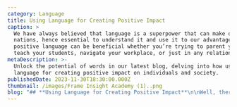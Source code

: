 ```yaml
---
category: Language
title: Using Language for Creating Positive Impact
caption: >
  We have always believed that language is a superpower that can make or break
  nations, hence essential to understand it and use it to our advantage. Using
  positive language can be beneficial whether you’re trying to parent your kids,
  teach your students, navigate your workplace, or just in any relationship.
metaDescription: >-
  Unlock the potential of words in our latest blog, delving into how using
  language for creating positive impact on individuals and society.
publishedDate: 2023-11-30T18:30:00.000Z
thumbnail: /images/Frame Insight Academy (1)..png
blog: "## **Using Language for Creating Positive Impact**\n\nWell, there is one thing that I always tell people before we speak it’s very essential to think, do we want to just make noise, or do we want to be heard? If it’s the latter, then we must consciously choose how and what must be told.\n\nThe skill of using [positive language](https://www.glentreeacademy.com/blogs/using-language-for-creating-positive-impact \"Positive Language\") not just to appreciate others but even to highlight their shortcomings will fetch a positive impact. From our experience, we can confidently say that the power of using the right way of sharing your opinion or feedback is extremely useful not just to students or parents but to every individual.\_\n\nWe have always believed that language is a superpower that can make or break nations, hence essential to understand it and use it to our advantage. Using positive language can be beneficial whether you’re trying to parent your kids, teach your students, navigate your workplace, or just in any relationship. We have also noticed that all [Best CBSE Schools in Bangalore](https://www.glentreeacademy.com/ \"Best CBSE Schools in Bangalore\") incorporate this in one way or another.\n\nIt is a known fact that people don’t react well to criticism whereas one statement of appreciation, motivates us to go the extra mile. It helps the listener feel helped, heard, or validated.\n\nHere are some ways to turn our negative language into positive interaction.\n\n### While Giving Instructions\n\nGiving clear instructions is the first step to getting the desired result. In a day on average, most individuals give at least 8-10 instructions but if we pay attention, we realise that we end up telling others mostly what not to do more than what is supposed to be done. This technique is especially effective with kids and will have maximum chances of getting a positive outcome.\n\nFor example\n\nNegative: Don’t mess up your room.\n\nPositive: Keep your room clean.\n\nNegative: Don’t watch a video during your online classes.\n\nPositive: Be attentive and focus on your classes.\n\nNegative: Don’t sleep late.\n\nPositive: Sleep on time and get up early.\n\n### Using ‘I’ Statements\n\nUsing the ‘You- statement’ is a typical way of communication where we keep telling others what they did or did not do. But it is essential to know that using ‘I-statements’ reduces hostility and ‘You-statements’ can provoke anger and make the listener feel blamed.\_\n\nIt’s human psychology!\_\n\nNegative: You spend a lot of time on your phone.\n\nPositive: I feel unimportant when you are on the phone most of the time.\n\nNegative: You must study, or you won’t score well.\n\nPositive: I am worried about your scores, and I would be happy to see you succeed. Maybe we can work on setting up your routine.\n\nNegative: You are of no help at all!\n\nPositive: I feel overworked and would appreciate some extra help.\n\n### Stop Over-Apologizing\n\nEveryone makes mistakes. Offering a genuine apology can be a strength but over apologizing shows your weakness. Instead of fixating on the mistake, you can thank someone for how they responded to you. Rephrase. Instead of saying I’m sorry, try another phrase. Depending on the situation, you might try:\n\nNegative: Sorry for being late.\n\nPositive: Thanks for waiting.\n\nNegative: Sorry the food is not ready yet.\n\nPositive: I appreciate your patience. You are going to be awarded the most delicious platter.\n\n### Explain What You Can Do\n\nIt’s better to highlight what you can do instead of what you can’t. It makes you sound confident, decisive, and reliable.\_\n\nNegative: I don’t know the answer to your query\n\nPositive: Let me explore and get back to you.\n\nNegative: I can’t meet you tomorrow.\n\nPositive: The weekend will work out better for me.\n\nNegative: We don’t offer extra classes.\n\nPositive: We can ask the teacher to stay back for 10 minutes and guide you, whenever you have trouble understanding.\n\n### Limit Everyday Negatives:\_\n\nHave you ever analyzed how many negative phrases we use daily? If not, then do so now. You will realise that knowingly or unknowingly we all make this mistake and after this realization starts working on flipping these negative statements into positive ones. Let me share some examples\n\nNegative: No problem\n\nPositive: Happy to help\n\nNegative: I can’t complain\n\nPositive: I am doing great/ I am quite happy\n\nNegative: Why not?\n\nPositive: sounds like a plan\n\nDo you notice that these small changes make a drastic improvement in the overall tone? Challenge yourself to use your linguistic skills to transform your negatives into positives and I assure you that you will be heard loud and clear without raising your voice.\n\nFor those seeking educational excellence in Bangalore, particularly in areas like [Bannerghatta Road](https://www.glentreeacademy.com/glentree-bannerghatta \"Bannerghatta Road\"), [Sarjapur Road](https://www.glentreeacademy.com/glentree-sarjapur \"Sarjapur Road\"), and [Whitefield](https://www.glentreeacademy.com/glentree-whitefield \"Whitefield\"), Glentree Academy stands out among CBSE schools.\n"
---
```


